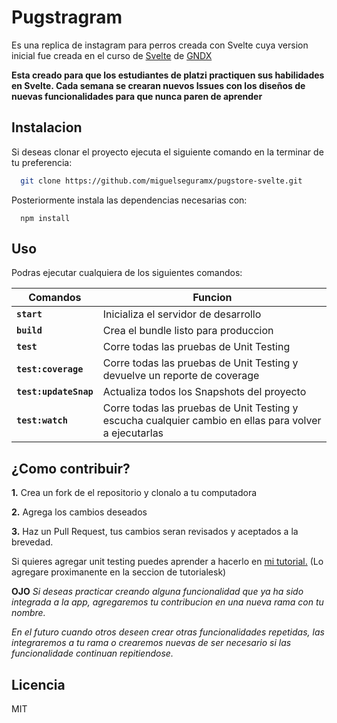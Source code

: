 # **Pugstragram**

Es una replica de instagram para perros creada con Svelte cuya version inicial fue creada en el curso de [Svelte](https://platzi.com/cursos/svelte/) de [GNDX](https://github.com/gndx)

**Esta creado para que los estudiantes de platzi practiquen sus habilidades en Svelte. Cada semana se crearan nuevos Issues con los diseños de nuevas funcionalidades para que nunca paren de aprender**

## Instalacion

Si deseas clonar el proyecto ejecuta el siguiente comando en la terminar de tu preferencia: 

```bash
  git clone https://github.com/miguelseguramx/pugstore-svelte.git
```

Posteriormente instala las dependencias necesarias con:

```
  npm install
```

## Uso

Podras ejecutar cualquiera de los siguientes comandos:

| Comandos | Funcion                                 |
|----------|-----------------------------------------|
| **`start`**         | Inicializa el servidor de desarrollo    |
| **`build`**         | Crea el bundle listo para produccion    |
| **`test`**          | Corre todas las pruebas de Unit Testing |
| **`test:coverage`** | Corre todas las pruebas de Unit Testing y devuelve un reporte de coverage |
| **`test:updateSnap`** | Actualiza todos los Snapshots del proyecto |
| **`test:watch`**    | Corre todas las pruebas de Unit Testing y escucha cualquier cambio en ellas para volver a ejecutarlas |


## **¿Como contribuir?**

**1.** Crea un fork de el repositorio y clonalo a tu computadora

**2.** Agrega los cambios deseados

**3.** Haz un Pull Request, tus cambios seran revisados y aceptados a la brevedad.

Si quieres agregar unit testing puedes aprender a hacerlo en [mi tutorial.](https://platzi.com/clases/svelte/) (Lo agregare proximanente en la seccion de tutorialesk)

**OJO** *Si deseas practicar creando alguna funcionalidad que ya ha sido integrada a la app, agregaremos tu contribucion en una nueva rama con tu nombre.*

*En el futuro cuando otros deseen crear otras funcionalidades repetidas, las integraremos a tu rama o crearemos nuevas de ser necesario si las funcionalidade continuan repitiendose.*

## Licencia 

MIT